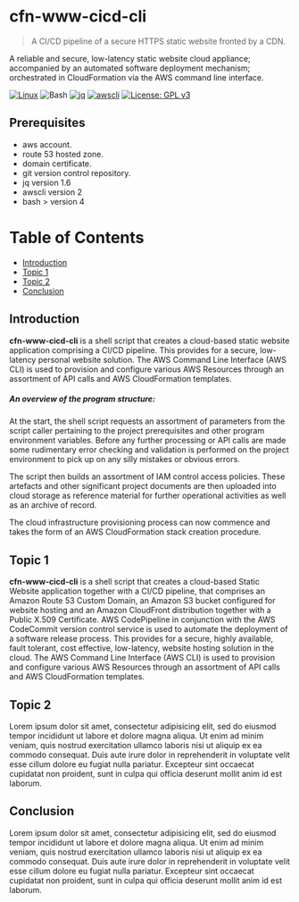 # cfn-www-cicd-cli

> A CI/CD pipeline of a secure HTTPS static website fronted by a CDN.

A reliable and secure, low-latency static website cloud appliance; accompanied by an automated software deployment mechanism; orchestrated in CloudFormation via the AWS command line interface.

[![Linux](https://img.shields.io/badge/OS-Linux-blue?logo=linux)](https://github.com/cloudemprise/cfn-ovpn-cli)
![Bash](https://img.shields.io/badge/Bash->=v4.0-green?logo=GNU%20bash)
[![jq](https://img.shields.io/badge/jq-v1.6-green.svg)](https://github.com/stedolan/jq)
[![awscli](https://img.shields.io/badge/awscli->=v2.0-green.svg)](https://github.com/aws/aws-cli)
[![License: GPL v3](https://img.shields.io/badge/License-GPLv3-blue.svg)](https://www.gnu.org/licenses/gpl-3.0)


## Prerequisites

- aws account.
- route 53 hosted zone.
- domain certificate.
- git version control repository.
- jq version 1.6
- awscli version 2
- bash > version 4

Table of Contents
=================

- [Introduction](#introduction)
- [Topic 1](#topic-1)
- [Topic 2](#topic-2)
- [Conclusion](#conclusion)

## Introduction

**cfn-www-cicd-cli** is a shell script that creates a cloud-based static website application comprising a CI/CD pipeline. This provides for a secure, low-latency personal website solution. The AWS Command Line Interface (AWS CLI) is used to provision and configure various AWS Resources through an assortment of API calls and AWS CloudFormation templates.

##### An overview of the program structure:

At the start, the shell script requests an assortment of parameters from the script caller pertaining to the project prerequisites and other program environment variables. Before any further processing or API calls are made some rudimentary error checking and validation is performed on the project environment to pick up on any silly mistakes or obvious errors.

The script then builds an assortment of IAM control access policies. These artefacts and other significant project documents are then uploaded into cloud storage as reference material for further operational activities as well as an archive of record.

The cloud infrastructure provisioning process can now commence and takes the form of an AWS CloudFormation stack creation procedure.

## Topic 1

**cfn-www-cicd-cli** is a shell script that creates a cloud-based Static Website application together with a CI/CD pipeline, that comprises an Amazon Route 53 Custom Domain, an Amazon S3 bucket configured for website hosting and an Amazon CloudFront distribution together with a Public X.509 Certificate. AWS CodePipeline in conjunction with the AWS CodeCommit version control service is used to automate the deployment of a software release process. This provides for a secure, highly available, fault tolerant, cost effective, low-latency, website hosting solution in the cloud. The AWS Command Line Interface (AWS CLI) is used to provision and configure various AWS Resources through an assortment of API calls and AWS CloudFormation templates.



## Topic 2

Lorem ipsum dolor sit amet, consectetur adipisicing elit, sed do eiusmod tempor incididunt ut labore et dolore magna aliqua. Ut enim ad minim veniam, quis nostrud exercitation ullamco laboris nisi ut aliquip ex ea commodo consequat. Duis aute irure dolor in reprehenderit in voluptate velit esse
cillum dolore eu fugiat nulla pariatur. Excepteur sint occaecat cupidatat non proident, sunt in culpa qui officia deserunt mollit anim id est laborum.


## Conclusion

Lorem ipsum dolor sit amet, consectetur adipisicing elit, sed do eiusmod tempor incididunt ut labore et dolore magna aliqua. Ut enim ad minim veniam, quis nostrud exercitation ullamco laboris nisi ut aliquip ex ea commodo consequat. Duis aute irure dolor in reprehenderit in voluptate velit esse
cillum dolore eu fugiat nulla pariatur. Excepteur sint occaecat cupidatat non proident, sunt in culpa qui officia deserunt mollit anim id est laborum.
